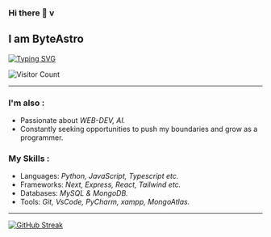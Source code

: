 ### Hi there 👋 v
## I am ByteAstro 

<!-- [![Typing SVG](https://readme-typing-svg.herokuapp.com?font=Fira+Code&pause=1000&random=false&width=535&lines=A+coding+enthusiast+with+a+passion+for;developing+convenient+apps+.;Let's+craft+the+program+together+As)](https://git.io/typing-svg) -->

[![Typing SVG](https://readme-typing-svg.herokuapp.com?font=Fira+Code&pause=1000&color=F79E54&random=false&width=565&lines=A+programming+enthusiats+%26+continuous+learner%2C;Eager+to+collaborate+and+grow+with;A+dev+like+you+%F0%9F%9A%80.+Let's+connect+and;Let's+craft+complex+softwares+and+systems+AS+-+)](https://git.io/typing-svg)

![Visitor Count](https://profile-counter.glitch.me/ByteAstro/count.svg)
<!-- ![](https://komarev.com/ghpvc/?username=byteastro&color=blueviolet&style=for-the-badge) -->

***
### I'm also :
- Passionate about *WEB-DEV, AI.*
- Constantly seeking opportunities to push my boundaries and grow as a programmer.
 
### My Skills :
- Languages: *Python, JavaScript, Typescript etc.*
- Frameworks: *Next, Express, React, Tailwind etc.*
- Databases: *MySQL & MongoDB.*
- Tools: *Git, VsCode, PyCharm, xampp, MongoAtlas.*

<!-- - Currently learning: Python-opencv -->

***
[![GitHub Streak](https://github-readme-streak-stats-uvud.vercel.app?user=ByteAstro&theme=vision-friendly-dark&hide_border=false)](https://git.io/streak-stats) 


<!--------------------------------------------------------------------------------------------------------------------------->
<!-- 
**ByteAstro/ByteAstro** is a ✨ _special_ ✨ repository because its `README.md` (this file) appears on your GitHub profile. 
 
Here are some ideas to get you started:  
 
- 🔭 I’m currently working on Web-backend_Techs ... where
- 🌱 I’m currently learning ... ML as MachineLearning, python
- 👯 I’m looking to collaborate on ...  
- 🤔 I’m looking for help with ... 
- 💬 Ask me about ...
- 📫 How to reach me: ... 
- 😄 Pronouns: ...
- ⚡ Fun fact: ...
-->
